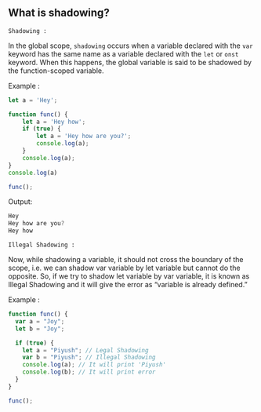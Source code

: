 ## What is shadowing?

`Shadowing : `

In the global scope, `shadowing` occurs when a variable declared with the `var` keyword has the same name as a variable declared with the `let` or `onst` keyword. When this happens, the global variable is said to be shadowed by the function-scoped variable.

Example :
```ts
let a = 'Hey';

function func() {
    let a = 'Hey how';
    if (true) {
        let a = 'Hey how are you?'; 
        console.log(a);
    }
    console.log(a);
}
console.log(a)

func();
```

Output:
```ts
Hey
Hey how are you?
Hey how
```

`Illegal Shadowing :`

Now, while shadowing a variable, it should not cross the boundary of the scope, i.e. we can shadow var variable by let variable but cannot do the opposite. So, if we try to shadow let variable by var variable, it is known as Illegal Shadowing and it will give the error as “variable is already defined.”

Example :
```ts
function func() {
  var a = "Joy";
  let b = "Joy";

  if (true) {
    let a = "Piyush"; // Legal Shadowing
    var b = "Piyush"; // Illegal Shadowing
    console.log(a); // It will print 'Piyush'
    console.log(b); // It will print error
  }
}

func();
```
